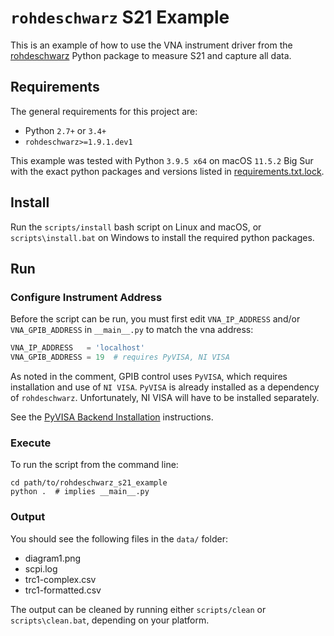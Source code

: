 # `rohdeschwarz` S21 Example

This is an example of how to use the VNA instrument driver from the  [rohdeschwarz](https://github.com/Terrabits/rohdeschwarz) Python package to measure S21 and capture all data.

## Requirements

The general requirements for this project are:

-   Python `2.7+` or `3.4+`
-   `rohdeschwarz>=1.9.1.dev1`

This example was tested with Python `3.9.5 x64` on macOS `11.5.2` Big Sur with the exact python packages and versions listed in [requirements.txt.lock](./requirements.txt.lock).

## Install

Run the `scripts/install` bash script on Linux and macOS, or `scripts\install.bat` on Windows to install the required python packages.

## Run

### Configure Instrument Address

Before the script can be run, you must first edit `VNA_IP_ADDRESS` and/or `VNA_GPIB_ADDRESS` in `__main__.py` to match the vna address:

```python
VNA_IP_ADDRESS   = 'localhost'
VNA_GPIB_ADDRESS = 19  # requires PyVISA, NI VISA
```

As noted in the comment, GPIB control uses `PyVISA`, which requires installation and use of `NI VISA`.
`PyVISA` is already installed as a dependency of `rohdeschwarz`. Unfortunately, NI VISA will have to be installed separately.

See the [PyVISA Backend Installation](https://pyvisa.readthedocs.io/en/latest/introduction/getting.html#backend) instructions.

### Execute

To run the script from the command line:

```shell
cd path/to/rohdeschwarz_s21_example
python .  # implies __main__.py
```

### Output

You should see the following files in the `data/` folder:

-   diagram1.png
-   scpi.log
-   trc1-complex.csv
-   trc1-formatted.csv

The output can be cleaned by running either `scripts/clean` or `scripts\clean.bat`, depending on your platform.
